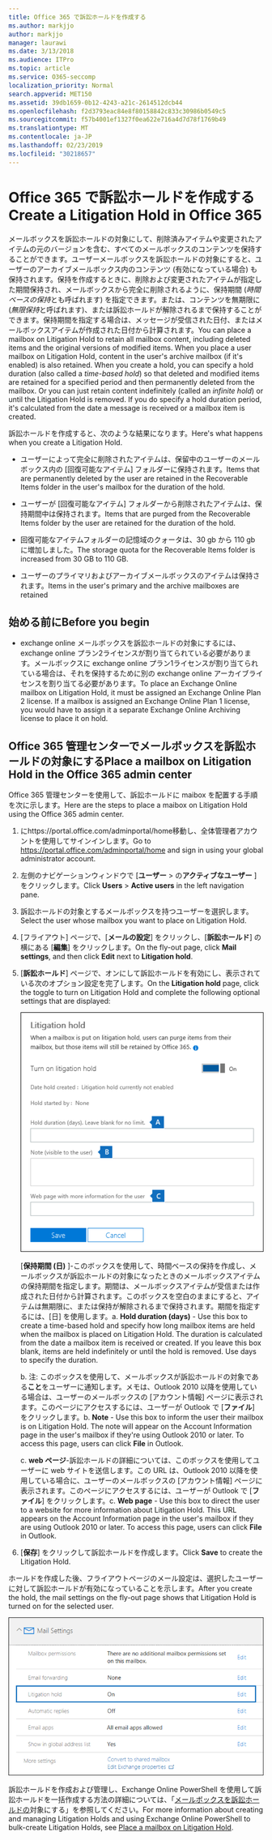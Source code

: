 ```yaml
---
title: Office 365 で訴訟ホールドを作成する
ms.author: markjjo
author: markjjo
manager: laurawi
ms.date: 3/13/2018
ms.audience: ITPro
ms.topic: article
ms.service: O365-seccomp
localization_priority: Normal
search.appverid: MET150
ms.assetid: 39db1659-0b12-4243-a21c-2614512dcb44
ms.openlocfilehash: f2d3793eac84e8f80158842c833c30986b0549c5
ms.sourcegitcommit: f57b4001ef1327f0ea622e716a4d7d78f1769b49
ms.translationtype: MT
ms.contentlocale: ja-JP
ms.lasthandoff: 02/23/2019
ms.locfileid: "30218657"
---
```

# <a name="create-a-litigation-hold-in-office-365"></a><span data-ttu-id="98a57-102">Office 365 で訴訟ホールドを作成する</span><span class="sxs-lookup"><span data-stu-id="98a57-102">Create a Litigation Hold in Office 365</span></span>

<span data-ttu-id="98a57-p101">メールボックスを訴訟ホールドの対象にして、削除済みアイテムや変更されたアイテムの元のバージョンを含む、すべてのメールボックスのコンテンツを保持することができます。ユーザーメールボックスを訴訟ホールドの対象にすると、ユーザーのアーカイブメールボックス内のコンテンツ (有効になっている場合) も保持されます。保持を作成するときに、削除および変更されたアイテムが指定した期間保持され、メールボックスから完全に削除されるように、保持期間 (*時間ベースの保持*とも呼ばれます) を指定できます。または、コンテンツを無期限に (*無限保持*と呼ばれます)、または訴訟ホールドが解除されるまで保持することができます。保持期間を指定する場合は、メッセージが受信された日付、またはメールボックスアイテムが作成された日付から計算されます。</span><span class="sxs-lookup"><span data-stu-id="98a57-p101">You can place a mailbox on Litigation Hold to retain all mailbox content, including deleted items and the original versions of modified items. When you place a user mailbox on Litigation Hold, content in the user's archive mailbox (if it's enabled) is also retained. When you create a hold, you can specify a hold duration (also called a *time-based hold*) so that deleted and modified items are retained for a specified period and then permanently deleted from the mailbox. Or you can just retain content indefinitely (called an *infinite hold*) or until the Litigation Hold is removed. If you do specify a hold duration period, it's calculated from the date a message is received or a mailbox item is created.</span></span> 
  
<span data-ttu-id="98a57-108">訴訟ホールドを作成すると、次のような結果になります。</span><span class="sxs-lookup"><span data-stu-id="98a57-108">Here's what happens when you create a Litigation Hold.</span></span>
  
- <span data-ttu-id="98a57-109">ユーザーによって完全に削除されたアイテムは、保留中のユーザーのメールボックス内の [回復可能なアイテム] フォルダーに保持されます。</span><span class="sxs-lookup"><span data-stu-id="98a57-109">Items that are permanently deleted by the user are retained in the Recoverable Items folder in the user's mailbox for the duration of the hold.</span></span>
    
- <span data-ttu-id="98a57-110">ユーザーが [回復可能なアイテム] フォルダーから削除されたアイテムは、保持期間中は保持されます。</span><span class="sxs-lookup"><span data-stu-id="98a57-110">Items that are purged from the Recoverable Items folder by the user are retained for the duration of the hold.</span></span>
    
- <span data-ttu-id="98a57-111">回復可能なアイテムフォルダーの記憶域のクォータは、30 gb から 110 gb に増加しました。</span><span class="sxs-lookup"><span data-stu-id="98a57-111">The storage quota for the Recoverable Items folder is increased from 30 GB to 110 GB.</span></span>
    
- <span data-ttu-id="98a57-112">ユーザーのプライマリおよびアーカイブメールボックスのアイテムは保持されます。</span><span class="sxs-lookup"><span data-stu-id="98a57-112">Items in the user's primary and the archive mailboxes are retained</span></span>
    
## <a name="before-you-begin"></a><span data-ttu-id="98a57-113">始める前に</span><span class="sxs-lookup"><span data-stu-id="98a57-113">Before you begin</span></span>

- <span data-ttu-id="98a57-p102">exchange online メールボックスを訴訟ホールドの対象にするには、exchange online プラン2ライセンスが割り当てられている必要があります。メールボックスに exchange online プラン1ライセンスが割り当てられている場合は、それを保持するために別の exchange online アーカイブライセンスを割り当てる必要があります。</span><span class="sxs-lookup"><span data-stu-id="98a57-p102">To place an Exchange Online mailbox on Litigation Hold, it must be assigned an Exchange Online Plan 2 license. If a mailbox is assigned an Exchange Online Plan 1 license, you would have to assign it a separate Exchange Online Archiving license to place it on hold.</span></span>
    

## <a name="place-a-mailbox-on-litigation-hold-in-the-office-365-admin-center"></a><span data-ttu-id="98a57-116">Office 365 管理センターでメールボックスを訴訟ホールドの対象にする</span><span class="sxs-lookup"><span data-stu-id="98a57-116">Place a mailbox on Litigation Hold in the Office 365 admin center</span></span>

<span data-ttu-id="98a57-117">Office 365 管理センターを使用して、訴訟ホールドに maibox を配置する手順を次に示します。</span><span class="sxs-lookup"><span data-stu-id="98a57-117">Here are the steps to place a maibox on Litigation Hold using the Office 365 admin center.</span></span>

1. <span data-ttu-id="98a57-118">にhttps://portal.office.com/adminportal/home移動し、全体管理者アカウントを使用してサインインします。</span><span class="sxs-lookup"><span data-stu-id="98a57-118">Go to https://portal.office.com/adminportal/home and sign in using your global administrator account.</span></span>
2. <span data-ttu-id="98a57-119">左側のナビゲーションウィンドウで [**ユーザー** > の**アクティブなユーザー** ] をクリックします。</span><span class="sxs-lookup"><span data-stu-id="98a57-119">Click **Users** > **Active users** in the left navigation pane.</span></span>
3. <span data-ttu-id="98a57-120">訴訟ホールドの対象とするメールボックスを持つユーザーを選択します。</span><span class="sxs-lookup"><span data-stu-id="98a57-120">Select the user whose mailbox you want to place on Litigation Hold.</span></span>
4. <span data-ttu-id="98a57-121">[フライアウト] ページで、[**メールの設定**] をクリックし、[**訴訟ホールド**] の横にある [**編集**] をクリックします。</span><span class="sxs-lookup"><span data-stu-id="98a57-121">On the fly-out page, click **Mail settings**, and then click **Edit** next to **Litigation hold**.</span></span>
5. <span data-ttu-id="98a57-122">[**訴訟ホールド**] ページで、オンにして訴訟ホールドを有効にし、表示されている次のオプション設定を完了します。</span><span class="sxs-lookup"><span data-stu-id="98a57-122">On the **Litigation hold** page, click the toggle to turn on Litigation Hold and complete the following optional settings that are displayed:</span></span>
 
    ![O365_LitigationHold1](media/O365-LitigationHold1.png)

    <span data-ttu-id="98a57-p103">[**保持期間 (日)** ]-このボックスを使用して、時間ベースの保持を作成し、メールボックスが訴訟ホールドの対象になったときのメールボックスアイテムの保持期間を指定します。期間は、メールボックスアイテムが受信または作成された日付から計算されます。このボックスを空白のままにすると、アイテムは無期限に、または保持が解除されるまで保持されます。期間を指定するには、[日] を使用します。</span><span class="sxs-lookup"><span data-stu-id="98a57-p103">a. **Hold duration (days)** - Use this box to create a time-based hold and specify how long mailbox items are held when the mailbox is placed on Litigation Hold. The duration is calculated from the date a mailbox item is received or created. If you leave this box blank, items are held indefinitely or until the hold is removed. Use days to specify the duration.</span></span>
    
    <span data-ttu-id="98a57-p104">b. 注: このボックスを使用して、メールボックスが訴訟ホールドの対象である**こと**をユーザーに通知します。メモは、Outlook 2010 以降を使用している場合は、ユーザーのメールボックスの [アカウント情報] ページに表示されます。このページにアクセスするには、ユーザーが Outlook で [**ファイル**] をクリックします。</span><span class="sxs-lookup"><span data-stu-id="98a57-p104">b. **Note** - Use this box to inform the user their mailbox is on Litigation Hold. The note will appear on the Account Information page in the user's mailbox if they're using Outlook 2010 or later. To access this page, users can click **File** in Outlook.</span></span>
     
    <span data-ttu-id="98a57-p105">c. **web ページ**-訴訟ホールドの詳細については、このボックスを使用してユーザーに web サイトを送信します。この URL は、Outlook 2010 以降を使用している場合に、ユーザーのメールボックスの [アカウント情報] ページに表示されます。このページにアクセスするには、ユーザーが Outlook で [**ファイル**] をクリックします。</span><span class="sxs-lookup"><span data-stu-id="98a57-p105">c. **Web page** - Use this box to direct the user to a website for more information about Litigation Hold. This URL appears on the Account Information page in the user's mailbox if they are using Outlook 2010 or later. To access this page, users can click **File** in Outlook.</span></span>
 
6. <span data-ttu-id="98a57-137">[**保存**] をクリックして訴訟ホールドを作成します。</span><span class="sxs-lookup"><span data-stu-id="98a57-137">Click **Save** to create the Litigation Hold.</span></span>

<span data-ttu-id="98a57-138">ホールドを作成した後、フライアウトページのメール設定は、選択したユーザーに対して訴訟ホールドが有効になっていることを示します。</span><span class="sxs-lookup"><span data-stu-id="98a57-138">After you create the hold, the mail settings on the fly-out page shows that Litigation Hold is turned on for the selected user.</span></span>

![O365_LitigationHold2](media/O365-LitigationHold2.png)

<span data-ttu-id="98a57-140">訴訟ホールドを作成および管理し、Exchange Online PowerShell を使用して訴訟ホールドを一括作成する方法の詳細については、「[メールボックスを訴訟ホールドの](https://docs.microsoft.com/office365/SecurityCompliance/place-a-mailbox-on-litigation-hold)対象にする」を参照してください。</span><span class="sxs-lookup"><span data-stu-id="98a57-140">For more information about creating and managing Litigation Holds and using Exchange Online PowerShell to bulk-create Litigation Holds, see [Place a mailbox on Litigation Hold](https://docs.microsoft.com/office365/SecurityCompliance/place-a-mailbox-on-litigation-hold).</span></span>

